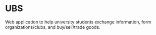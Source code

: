 # UBS
Web application to help university students exchange information, form organizations/clubs, and buy/sell/trade goods.

